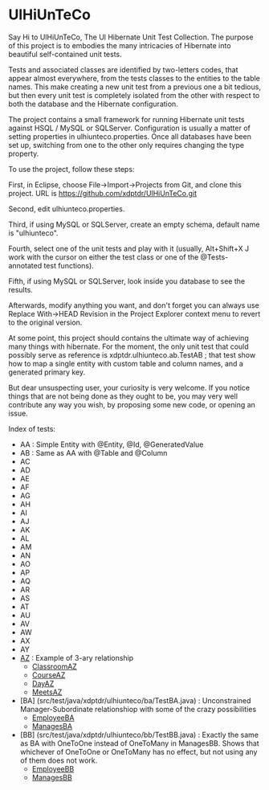 # UlHiUnTeCo

Say Hi to UlHiUnTeCo, The Ul Hibernate Unit Test Collection. The purpose of this project is to embodies  the many intricacies of Hibernate into beautiful self-contained unit tests.

Tests and associated classes are identified by two-letters codes, that appear almost everywhere, from the tests classes to the entities to the table names. This make creating a new unit test from a previous one a bit tedious, but then every unit test is completely isolated from the other with respect to both the database and the Hibernate configuration.

The project contains a small framework for running Hibernate unit tests against HSQL / MySQL or SQLServer. Configuration is usually a matter of setting properties in ulhiunteco.properties. Once all databases have been set up, switching from one to the other only requires changing the type property.

To use the project, follow these steps:

First, in Eclipse, choose File->Import->Projects from Git, and clone this project. URL is https://github.com/xdptdr/UlHiUnTeCo.git

Second, edit ulhiunteco.properties.

Third, if using MySQL or SQLServer, create an empty schema, default name is "ulhiunteco".

Fourth, select one of the unit tests and play with it (usually, Alt+Shift+X J work with the cursor on either the test class or one of the @Tests-annotated test functions).

Fifth, if using MySQL or SQLServer, look inside you database to see the results.

Afterwards, modify anything you want, and don't forget you can always use Replace With->HEAD Revision in the Project Explorer context menu to revert to the original version.

At some point, this project should contains the ultimate way of achieving many things with hibernate. For the moment, the only unit test that could possibly serve as reference is xdptdr.ulhiunteco.ab.TestAB ; that test show how to map a single entity with custom table and column names, and a generated primary key.

But dear unsuspecting user, your curiosity is very welcome. If you notice things that are not being done as they ought to be, you may very well contribute any way you wish, by proposing some new code, or opening an issue.

Index of tests:

* AA : Simple Entity with @Entity, @Id, @GeneratedValue
* AB : Same as AA with @Table and @Column
* AC
* AD
* AE
* AF
* AG
* AH
* AI
* AJ
* AK
* AL
* AM
* AN
* AO
* AP
* AQ
* AR
* AS
* AT
* AU
* AV
* AW
* AX
* AY
* [AZ](src/test/java/xdptdr/ulhiunteco/az/TestAZ.java) : Example of 3-ary relationship
  * [ClassroomAZ](src/main/java/xdptdr/ulhiunteco/az/ClassroomAZ.java)
  * [CourseAZ](src/main/java/xdptdr/ulhiunteco/az/CourseAZ.java)
  * [DayAZ](src/main/java/xdptdr/ulhiunteco/az/DayAZ.java)
  * [MeetsAZ](src/main/java/xdptdr/ulhiunteco/az/MeetsAZ.java)
* [BA] (src/test/java/xdptdr/ulhiunteco/ba/TestBA.java) : Unconstrained Manager-Subordinate relationshiop with some of the crazy possibilities
  * [EmployeeBA](src/main/java/xdptdr/ulhiunteco/ba/EmployeeBA.java)
  * [ManagesBA](src/main/java/xdptdr/ulhiunteco/ba/ManagesBA.java) 
* [BB] (src/test/java/xdptdr/ulhiunteco/bb/TestBB.java) : Exactly the same as BA with OneToOne instead of OneToMany in ManagesBB. Shows that whichever of OneToOne or OneToMany has no effect, but not using any of them does not work.
  * [EmployeeBB](src/main/java/xdptdr/ulhiunteco/bb/EmployeeBB.java)
  * [ManagesBB](src/main/java/xdptdr/ulhiunteco/bb/ManagesBB.java)
